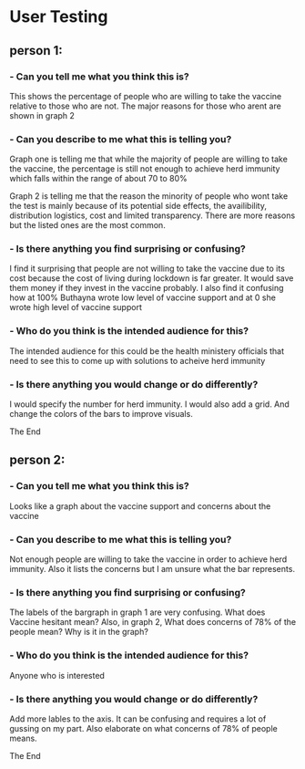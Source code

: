 # User Testing

## person 1:
### - Can you tell me what you think this is?
This shows the percentage of people who are willing to take the vaccine relative to those who are not. The major reasons for those who arent are shown in graph 2

### - Can you describe to me what this is telling you?
Graph one is telling me that while the majority of people are willing to take the vaccine, the percentage is still not enough to achieve herd immunity which falls within the range of about 70 to 80%

Graph 2 is telling me that the reason the minority of people who wont take the test is mainly because of its potential side effects, the availibility, distribution logistics, cost and limited transparency. There are more reasons but the listed ones are the most common.

### - Is there anything you find surprising or confusing?
I find it surprising that people are not willing to take the vaccine due to its cost because the cost of living during lockdown is far greater. It would save them money if they invest in the vaccine probably.
I also find it confusing how at 100% Buthayna wrote low level of vaccine support and at 0 she wrote high level of vaccine support

### - Who do you think is the intended audience for this?
The intended audience for this could be the health ministery officials that need to see this to come up with solutions to acheive herd immunity

### - Is there anything you would change or do differently?
I would specify the number for herd immunity. I would also add a grid. And change the colors of the bars to improve visuals. 

The End

## person 2:
### - Can you tell me what you think this is?
Looks like a graph about the vaccine support and concerns about the vaccine


### - Can you describe to me what this is telling you?
Not enough people are willing to take the vaccine in order to achieve herd immunity. Also it lists the concerns but I am unsure what the bar represents. 

### - Is there anything you find surprising or confusing?

The labels of the bargraph in graph 1 are very confusing. What does Vaccine hesitant mean? Also, in graph 2, What does concerns of 78% of the people mean? Why is it in the graph? 

### - Who do you think is the intended audience for this?

Anyone who is interested

### - Is there anything you would change or do differently?
Add more lables to the axis. It can be confusing and requires a lot of gussing on my part. Also elaborate on what concerns of 78% of people means. 

The End
